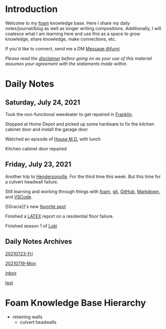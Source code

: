 # Introduction

Welcome to my [foam](https://foambubble.github.io/foam/) knowledge base. Here I share my daily notes/journal/blog as well as longer writing compositions. Additionally, I will coalesce what I am learning here and use this as a space to grow knowledge, share knowledge, make connections, etc. 

If you'd like to connect, send me a DM
<a href="https://twitter.com/messages/compose?recipient_id=3805104374"
  class="twitter-dm-button" data-screen-name="@furni">
Message @furni</a>

*Please read the [disclaimer](disclaimer.md) before going on as your use of this material assumes your agreement with the statements made within.*

# Daily Notes

## Saturday, July 24, 2021

Took the non-functional weedeater to get repaired in [Franklin](https://en.wikipedia.org/wiki/Franklin,_Tennessee).

Stopped at Home Depot and picked up some hardware to fix the kitchen cabinet door and install the garage door

Watched an episode of [House M.D.](https://www.amazon.com/House-Season-1/dp/B000WCT7M8) with lunch

Kitchen cabinet door repaired

## Friday, July 23, 2021

Another trip to [Hendersonville](https://en.wikipedia.org/wiki/Hendersonville,_Tennessee). For the third time this week. But this time for a culvert headwall failure.

Still learning and working through things with [foam](https://foambubble.github.io/foam/), [git](https://git-scm.com/), [GitHub](https://github.com/), [Markdown](https://www.markdownguide.org/), and [VSCode](https://code.visualstudio.com/).

[[Gracie]]'s new [favorite spot](https://photos.app.goo.gl/Asqj14i852KXtxYP6)

Finished a [LATEX](https://www.latex-project.org/) report on a residential floor failure.

Finished season 1 of [Loki](https://www.disneyplus.com/series/loki/6pARMvILBGzF)

## Daily Notes Archives

[20210723-Fri](/journal/20210723-Fri.md)

[20210719-Mon](/journal/20210719-Mon.md)

[inbox](../inbox.md)

[test](test.md)

# Foam Knowledge Base Hierarchy

- retaining walls
    - culvert headwalls
